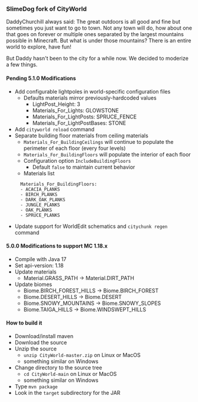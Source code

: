 ### SlimeDog fork of CityWorld

DaddyChurchill always said: The great outdoors is all good and fine but sometimes you just want to go to town. Not any town will do, how about one that goes on forever or multiple ones separated by the largest mountains possible in Minecraft. But what is under those mountains? There is an entire world to explore, have fun!

But Daddy hasn't been to the city for a while now. We decided to moderize a few things.

#### Pending 5.1.0 Modifications 
- Add configurable lightpoles in world-specific configuration files
  - Defaults materials mirror previously-hardcoded values
    - LightPost_Height: 3
    - Materials_For_Lights: GLOWSTONE
    - Materials_For_LightPosts: SPRUCE_FENCE
    - Materials_For_LightPostBases: STONE
- Add `cityworld reload` command
- Separate building floor materials from ceiling materials
  - `Materials_For_BuildingCeilings` will continue to populate the perimeter of each floor (every four levels)
  - `Materials_For_BuildingFloors` will populate the interior of each floor 
  - Configuration option `IncludeBuildingFloors`
    - Default `false` to maintain current behavior
  - Materials list
  ```
    Materials_For_BuildingFloors:
    - ACACIA_PLANKS
    - BIRCH_PLANKS
    - DARK_OAK_PLANKS
    - JUNGLE_PLANKS
    - OAK_PLANKS
    - SPRUCE_PLANKS
  ```
- Update support for WorldEdit schematics and `citychunk regen` command

#### 5.0.0 Modifications to support MC 1.18.x
- Compile with Java 17
- Set api-version: 1.18
- Update materials
  - Material.GRASS_PATH -> Material.DIRT_PATH
- Update biomes
  - Biome.BIRCH_FOREST_HILLS -> Biome.BIRCH_FOREST
  - Biome.DESERT_HILLS -> Biome.DESERT
  - Biome.SNOWY_MOUNTAINS -> Biome.SNOWY_SLOPES
  - Biome.TAIGA_HILLS -> Biome.WINDSWEPT_HILLS

#### How to build it
- Download/install maven
- Download the source
- Unzip the source
  - `unzip CityWorld-master.zip` on Linux or MacOS
  - something similar on Windows
- Change directory to the source tree
  - `cd CityWorld-main` on Linux or MacOS
  - something similar on Windows
- Type `mvn package`
- Look in the `target` subdirectory for the JAR

